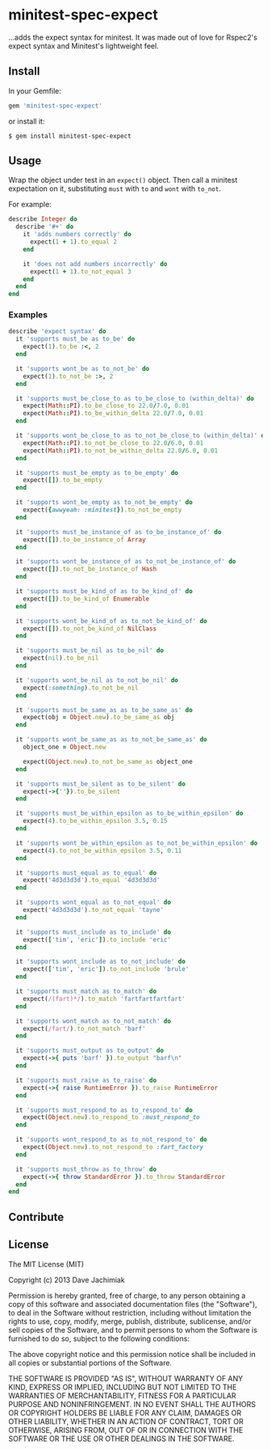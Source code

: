 # minitest-spec-expect
...adds the expect syntax for minitest. It was made out of love for Rspec2's expect syntax and
Minitest's lightweight feel.
## Install
In your Gemfile:
```ruby
gem 'minitest-spec-expect'
```
or install it:
```
$ gem install minitest-spec-expect
```
## Usage
Wrap the object under test in an `expect()` object. Then call a minitest expectation on it,
substituting `must` with `to` and `wont` with `to_not`.

For example:
```ruby
describe Integer do
  describe '#+' do
    it 'adds numbers correctly' do
      expect(1 + 1).to_equal 2
    end

    it 'does not add numbers incorrectly' do
      expect(1 + 1).to_not_equal 3
    end
  end
end
```
### Examples
```ruby
describe 'expect syntax' do
  it 'supports must_be as to_be' do
    expect(1).to_be :<, 2
  end

  it 'supports wont_be as to_not_be' do
    expect(1).to_not_be :>, 2
  end

  it 'supports must_be_close_to as to_be_close_to (within_delta)' do
    expect(Math::PI).to_be_close_to 22.0/7.0, 0.01
    expect(Math::PI).to_be_within_delta 22.0/7.0, 0.01
  end

  it 'supports wont_be_close_to as to_not_be_close_to (within_delta)' do
    expect(Math::PI).to_not_be_close_to 22.0/6.0, 0.01
    expect(Math::PI).to_not_be_within_delta 22.0/6.0, 0.01
  end

  it 'supports must_be_empty as to_be_empty' do
    expect([]).to_be_empty
  end

  it 'supports wont_be_empty as to_not_be_empty' do
    expect({awwyeah: :minitest}).to_not_be_empty
  end

  it 'supports must_be_instance_of as to_be_instance_of' do
    expect([]).to_be_instance_of Array
  end

  it 'supports wont_be_instance_of as to_not_be_instance_of' do
    expect([]).to_not_be_instance_of Hash
  end

  it 'supports must_be_kind_of as to_be_kind_of' do
    expect([]).to_be_kind_of Enumerable
  end

  it 'supports wont_be_kind_of as to_not_be_kind_of' do
    expect([]).to_not_be_kind_of NilClass
  end

  it 'supports must_be_nil as to_be_nil' do
    expect(nil).to_be_nil
  end

  it 'supports wont_be_nil as to_not_be_nil' do
    expect(:something).to_not_be_nil
  end

  it 'supports must_be_same_as as to_be_same_as' do
    expect(obj = Object.new).to_be_same_as obj
  end

  it 'supports wont_be_same_as as to_not_be_same_as' do
    object_one = Object.new

    expect(Object.new).to_not_be_same_as object_one
  end

  it 'supports must_be_silent as to_be_silent' do
    expect(->{''}).to_be_silent
  end

  it 'supports must_be_within_epsilon as to_be_within_epsilon' do
    expect(4).to_be_within_epsilon 3.5, 0.15
  end

  it 'supports wont_be_within_epsilon as to_not_be_within_epsilon' do
    expect(4).to_not_be_within_epsilon 3.5, 0.11
  end

  it 'supports must_equal as to_equal' do
    expect('4d3d3d3d').to_equal '4d3d3d3d'
  end

  it 'supports wont_equal as to_not_equal' do
    expect('4d3d3d3d').to_not_equal 'tayne'
  end

  it 'supports must_include as to_include' do
    expect(['tim', 'eric']).to_include 'eric'
  end

  it 'supports wont_include as to_not_include' do
    expect(['tim', 'eric']).to_not_include 'brule'
  end

  it 'supports must_match as to_match' do
    expect(/(fart)*/).to_match 'fartfartfartfart'
  end

  it 'supports wont_match as to_not_match' do
    expect(/fart/).to_not_match 'barf'
  end

  it 'supports must_output as to_output' do
    expect(->{ puts 'barf' }).to_output "barf\n"
  end

  it 'supports must_raise as to_raise' do
    expect(->{ raise RuntimeError }).to_raise RuntimeError
  end

  it 'supports must_respond_to as to_respond_to' do
    expect(Object.new).to_respond_to :must_respond_to
  end

  it 'supports wont_respond_to as to_not_respond_to' do
    expect(Object.new).to_not_respond_to :fart_factory
  end

  it 'supports must_throw as to_throw' do
    expect(->{ throw StandardError }).to_throw StandardError
  end
end
```

## Contribute
## License
The MIT License (MIT)

Copyright (c) 2013 Dave Jachimiak

Permission is hereby granted, free of charge, to any person obtaining a copy
of this software and associated documentation files (the "Software"), to deal
in the Software without restriction, including without limitation the rights
to use, copy, modify, merge, publish, distribute, sublicense, and/or sell
copies of the Software, and to permit persons to whom the Software is
furnished to do so, subject to the following conditions:

The above copyright notice and this permission notice shall be included in
all copies or substantial portions of the Software.

THE SOFTWARE IS PROVIDED "AS IS", WITHOUT WARRANTY OF ANY KIND, EXPRESS OR
IMPLIED, INCLUDING BUT NOT LIMITED TO THE WARRANTIES OF MERCHANTABILITY,
FITNESS FOR A PARTICULAR PURPOSE AND NONINFRINGEMENT. IN NO EVENT SHALL THE
AUTHORS OR COPYRIGHT HOLDERS BE LIABLE FOR ANY CLAIM, DAMAGES OR OTHER
LIABILITY, WHETHER IN AN ACTION OF CONTRACT, TORT OR OTHERWISE, ARISING FROM,
OUT OF OR IN CONNECTION WITH THE SOFTWARE OR THE USE OR OTHER DEALINGS IN
THE SOFTWARE.
